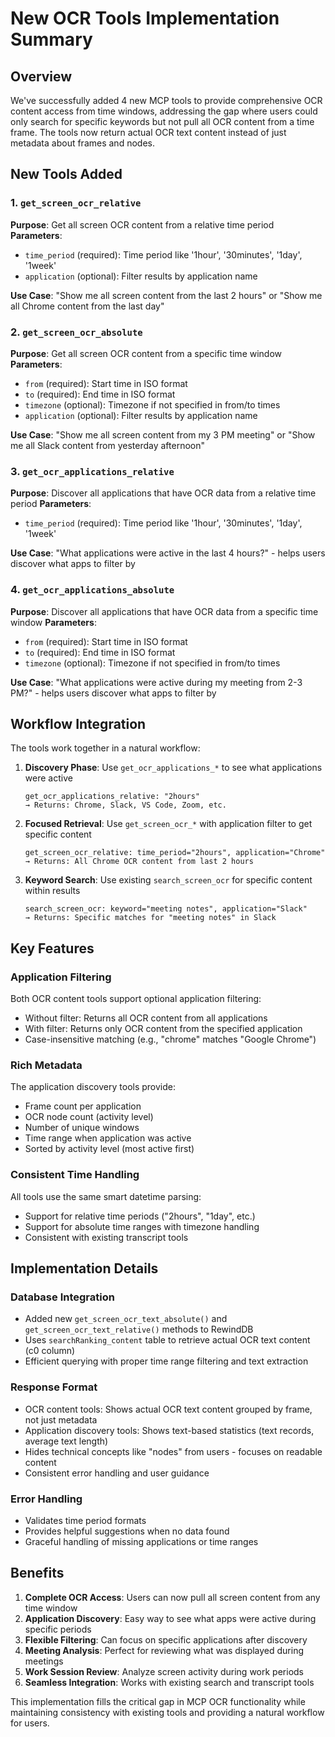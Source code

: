 # New OCR Tools Implementation Summary

## Overview
We've successfully added 4 new MCP tools to provide comprehensive OCR content access from time windows, addressing the gap where users could only search for specific keywords but not pull all OCR content from a time frame. The tools now return actual OCR text content instead of just metadata about frames and nodes.

## New Tools Added

### 1. `get_screen_ocr_relative`
**Purpose**: Get all screen OCR content from a relative time period
**Parameters**:
- `time_period` (required): Time period like '1hour', '30minutes', '1day', '1week'
- `application` (optional): Filter results by application name

**Use Case**: "Show me all screen content from the last 2 hours" or "Show me all Chrome content from the last day"

### 2. `get_screen_ocr_absolute`
**Purpose**: Get all screen OCR content from a specific time window
**Parameters**:
- `from` (required): Start time in ISO format
- `to` (required): End time in ISO format
- `timezone` (optional): Timezone if not specified in from/to times
- `application` (optional): Filter results by application name

**Use Case**: "Show me all screen content from my 3 PM meeting" or "Show me all Slack content from yesterday afternoon"

### 3. `get_ocr_applications_relative`
**Purpose**: Discover all applications that have OCR data from a relative time period
**Parameters**:
- `time_period` (required): Time period like '1hour', '30minutes', '1day', '1week'

**Use Case**: "What applications were active in the last 4 hours?" - helps users discover what apps to filter by

### 4. `get_ocr_applications_absolute`
**Purpose**: Discover all applications that have OCR data from a specific time window
**Parameters**:
- `from` (required): Start time in ISO format
- `to` (required): End time in ISO format
- `timezone` (optional): Timezone if not specified in from/to times

**Use Case**: "What applications were active during my meeting from 2-3 PM?" - helps users discover what apps to filter by

## Workflow Integration

The tools work together in a natural workflow:

1. **Discovery Phase**: Use `get_ocr_applications_*` to see what applications were active
   ```
   get_ocr_applications_relative: "2hours"
   → Returns: Chrome, Slack, VS Code, Zoom, etc.
   ```

2. **Focused Retrieval**: Use `get_screen_ocr_*` with application filter to get specific content
   ```
   get_screen_ocr_relative: time_period="2hours", application="Chrome"
   → Returns: All Chrome OCR content from last 2 hours
   ```

3. **Keyword Search**: Use existing `search_screen_ocr` for specific content within results
   ```
   search_screen_ocr: keyword="meeting notes", application="Slack"
   → Returns: Specific matches for "meeting notes" in Slack
   ```

## Key Features

### Application Filtering
Both OCR content tools support optional application filtering:
- Without filter: Returns all OCR content from all applications
- With filter: Returns only OCR content from the specified application
- Case-insensitive matching (e.g., "chrome" matches "Google Chrome")

### Rich Metadata
The application discovery tools provide:
- Frame count per application
- OCR node count (activity level)
- Number of unique windows
- Time range when application was active
- Sorted by activity level (most active first)

### Consistent Time Handling
All tools use the same smart datetime parsing:
- Support for relative time periods ("2hours", "1day", etc.)
- Support for absolute time ranges with timezone handling
- Consistent with existing transcript tools

## Implementation Details

### Database Integration
- Added new `get_screen_ocr_text_absolute()` and `get_screen_ocr_text_relative()` methods to RewindDB
- Uses `searchRanking_content` table to retrieve actual OCR text content (c0 column)
- Efficient querying with proper time range filtering and text extraction

### Response Format
- OCR content tools: Shows actual OCR text content grouped by frame, not just metadata
- Application discovery tools: Shows text-based statistics (text records, average text length)
- Hides technical concepts like "nodes" from users - focuses on readable content
- Consistent error handling and user guidance

### Error Handling
- Validates time period formats
- Provides helpful suggestions when no data found
- Graceful handling of missing applications or time ranges

## Benefits

1. **Complete OCR Access**: Users can now pull all screen content from any time window
2. **Application Discovery**: Easy way to see what apps were active during specific periods
3. **Flexible Filtering**: Can focus on specific applications after discovery
4. **Meeting Analysis**: Perfect for reviewing what was displayed during meetings
5. **Work Session Review**: Analyze screen activity during work periods
6. **Seamless Integration**: Works with existing search and transcript tools

This implementation fills the critical gap in MCP OCR functionality while maintaining consistency with existing tools and providing a natural workflow for users.